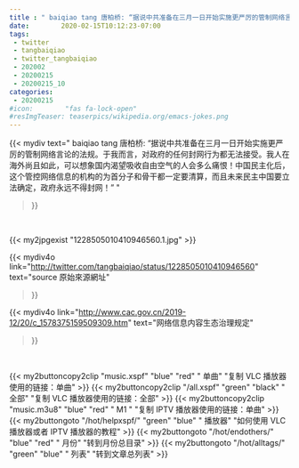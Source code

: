 ```yaml
---
title : " baiqiao tang 唐柏桥: “据说中共准备在三月一日开始实施更严厉的管制网络言论的法规。于我而言，对政府的任何封网行为都无法接受。我人在海外尚且如此，可以想象国内渴望吸收自由空气的人会多么痛恨！中国民主化后，这个管控网络信息的机构的为首分子和骨干都一定要清算，而且未来民主中国要立法确定，政府永远不得封网！”  "
date:        2020-02-15T10:12:23-07:00
tags:
 - twitter
 - tangbaiqiao
 - twitter_tangbaiqiao
 - 202002
 - 20200215
 - 20200215_10
categories:
 - 20200215
#icon:        "fas fa-lock-open"
#resImgTeaser: teaserpics/wikipedia.org/emacs-jokes.png
---
```


{{< mydiv text=" baiqiao tang 唐柏桥: “据说中共准备在三月一日开始实施更严厉的管制网络言论的法规。于我而言，对政府的任何封网行为都无法接受。我人在海外尚且如此，可以想象国内渴望吸收自由空气的人会多么痛恨！中国民主化后，这个管控网络信息的机构的为首分子和骨干都一定要清算，而且未来民主中国要立法确定，政府永远不得封网！”  "
>}}
<br>


 {{< my2jpgexist "1228505010410946560.1.jpg" >}}<br> 



{{< mydiv4o link="http://twitter.com/tangbaiqiao/status/1228505010410946560"
text="source 原始來源網址"
>}}

{{< mydiv4o link="http://www.cac.gov.cn/2019-12/20/c_1578375159509309.htm"
text="网络信息内容生态治理规定"
>}}

<br>



{{< my2buttoncopy2clip "music.xspf"        "blue"   "red"    " 单曲"  "复制 VLC 播放器使用的链接：单曲" >}} {{< my2buttoncopy2clip "/all.xspf"         "green"  "black"  " 全部"  "复制 VLC 播放器使用的链接：全部" >}} {{< my2buttoncopy2clip "music.m3u8"        "blue"   "red"    " M1 "    "复制 IPTV 播放器使用的链接：单曲" >}} {{< my2buttongoto      "/hot/helpxspf/"    "green"  "blue"   " 播放器" "如何使用 VLC 播放器或者 IPTV 播放器的教程" >}} {{< my2buttongoto      "/hot/endothers/"   "blue"   "red"    " 月份"   "转到月份总目录" >}} {{< my2buttongoto      "/hot/alltags/"     "green"  "blue"   " 列表"   "转到文章总列表" >}} 
